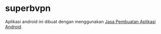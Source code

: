 # superbvpn

Aplikasi android ini dibuat dengan menggunakan [Jasa Pembuatan Aplikasi Android](https://hugaf.com/jasa-pembuatan-aplikasi-android-dan-ios).


